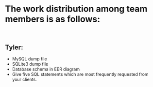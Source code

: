 # The work distribution among team members is as follows: <br> <br>
## Tyler: <br>
- MySQL dump file<br>
- SQLite3 dump file<br>
- Database schema in EER diagram<br>
- Give five SQL statements which are most frequently requested from your clients.<br>
